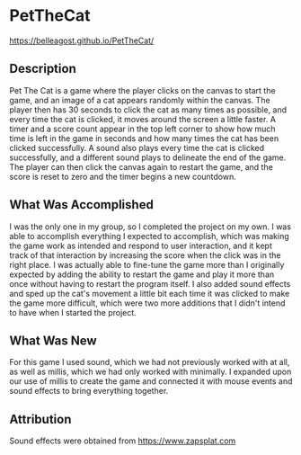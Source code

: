 # PetTheCat

https://belleagost.github.io/PetTheCat/

## Description

Pet The Cat is a game where the player clicks on the canvas to start the game, and an image of a cat appears randomly within the canvas. The player then has 30 seconds to click the cat as many times as possible, and every time the cat is clicked, it moves around the screen a little faster. A timer and a score count appear in the top left corner to show how much time is left in the game in seconds and how many times the cat has been clicked successfully. A sound also plays every time the cat is clicked successfully, and a different sound plays to delineate the end of the game. The player can then click the canvas again to restart the game, and the score is reset to zero and the timer begins a new countdown. 

## What Was Accomplished

I was the only one in my group, so I completed the project on my own. I was able to accomplish everything I expected to accomplish, which was making the game work as intended and respond to user interaction, and it kept track of that interaction by increasing the score when the click was in the right place. I was actually able to fine-tune the game more than I originally expected by adding the ability to restart the game and play it more than once without having to restart the program itself. I also added sound effects and sped up the cat's movement a little bit each time it was clicked to make the game more difficult, which were two more additions that I didn't intend to have when I started the project. 

## What Was New

For this game I used sound, which we had not previously worked with at all, as well as millis, which we had only worked with minimally. I expanded upon our use of millis to create the game and connected it with mouse events and sound effects to bring everything together. 

## Attribution

Sound effects were obtained from https://www.zapsplat.com
